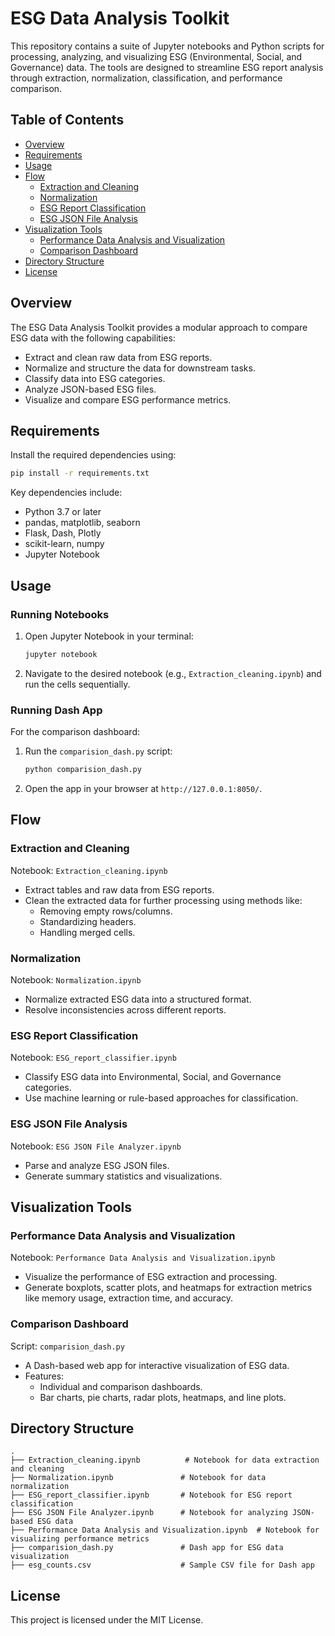 # ESG Data Analysis Toolkit

This repository contains a suite of Jupyter notebooks and Python scripts for processing, analyzing, and visualizing ESG (Environmental, Social, and Governance) data. The tools are designed to streamline ESG report analysis through extraction, normalization, classification, and performance comparison.

## Table of Contents

- [Overview](#overview)
- [Requirements](#requirements)
- [Usage](#usage)
- [Flow](#flow)
  - [Extraction and Cleaning](#extraction-and-cleaning)
  - [Normalization](#normalization)
  - [ESG Report Classification](#esg-report-classification)
  - [ESG JSON File Analysis](#esg-json-file-analysis)
- [Visualization Tools](#visualization-tools)
  - [Performance Data Analysis and Visualization](#performance-data-analysis-and-visualization)
  - [Comparison Dashboard](#comparison-dashboard)
- [Directory Structure](#directory-structure)
- [License](#license)

## Overview

The ESG Data Analysis Toolkit provides a modular approach to compare ESG data with the following capabilities:
- Extract and clean raw data from ESG reports.
- Normalize and structure the data for downstream tasks.
- Classify data into ESG categories.
- Analyze JSON-based ESG files.
- Visualize and compare ESG performance metrics.

## Requirements

Install the required dependencies using:
```bash
pip install -r requirements.txt
```
Key dependencies include:
- Python 3.7 or later
- pandas, matplotlib, seaborn
- Flask, Dash, Plotly
- scikit-learn, numpy
- Jupyter Notebook

## Usage

### Running Notebooks
1. Open Jupyter Notebook in your terminal:
   ```bash
   jupyter notebook
   ```
2. Navigate to the desired notebook (e.g., `Extraction_cleaning.ipynb`) and run the cells sequentially.

### Running Dash App
For the comparison dashboard:
1. Run the `comparision_dash.py` script:
   ```bash
   python comparision_dash.py
   ```
2. Open the app in your browser at `http://127.0.0.1:8050/`.

## Flow

### Extraction and Cleaning
Notebook: `Extraction_cleaning.ipynb`
- Extract tables and raw data from ESG reports.
- Clean the extracted data for further processing using methods like:
  - Removing empty rows/columns.
  - Standardizing headers.
  - Handling merged cells.

### Normalization
Notebook: `Normalization.ipynb`
- Normalize extracted ESG data into a structured format.
- Resolve inconsistencies across different reports.

### ESG Report Classification
Notebook: `ESG_report_classifier.ipynb`
- Classify ESG data into Environmental, Social, and Governance categories.
- Use machine learning or rule-based approaches for classification.

### ESG JSON File Analysis
Notebook: `ESG JSON File Analyzer.ipynb`
- Parse and analyze ESG JSON files.
- Generate summary statistics and visualizations.

## Visualization Tools

### Performance Data Analysis and Visualization
Notebook: `Performance Data Analysis and Visualization.ipynb`
- Visualize the performance of ESG extraction and processing.
- Generate boxplots, scatter plots, and heatmaps for extraction metrics like memory usage, extraction time, and accuracy.

### Comparison Dashboard
Script: `comparision_dash.py`
- A Dash-based web app for interactive visualization of ESG data.
- Features:
  - Individual and comparison dashboards.
  - Bar charts, pie charts, radar plots, heatmaps, and line plots.

## Directory Structure

```
.
├── Extraction_cleaning.ipynb          # Notebook for data extraction and cleaning
├── Normalization.ipynb               # Notebook for data normalization
├── ESG_report_classifier.ipynb       # Notebook for ESG report classification
├── ESG JSON File Analyzer.ipynb      # Notebook for analyzing JSON-based ESG data
├── Performance Data Analysis and Visualization.ipynb  # Notebook for visualizing performance metrics
├── comparision_dash.py               # Dash app for ESG data visualization
├── esg_counts.csv                    # Sample CSV file for Dash app
```

## License

This project is licensed under the MIT License.

